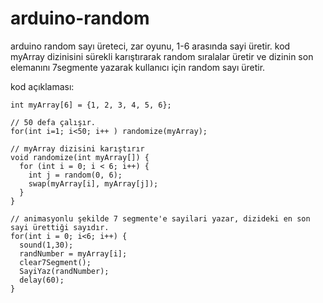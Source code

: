 # arduino-random
arduino random sayı üreteci, zar oyunu, 1-6 arasında sayi üretir. kod myArray dizinisini sürekli karıştırarak random sıralalar üretir ve dizinin son elemanını 7segmente yazarak kullanıcı için random sayı üretir.

kod açıklaması:

```
int myArray[6] = {1, 2, 3, 4, 5, 6};
```

```
// 50 defa çalışır.
for(int i=1; i<50; i++ ) randomize(myArray);
```

```
// myArray dizisini karıştırır
void randomize(int myArray[]) {
  for (int i = 0; i < 6; i++) {
    int j = random(0, 6);
    swap(myArray[i], myArray[j]);
  }
}
```

```
// animasyonlu şekilde 7 segmente'e sayilari yazar, dizideki en son sayi ürettiği sayıdır.
for(int i = 0; i<6; i++) {
  sound(1,30);
  randNumber = myArray[i];
  clear7Segment();
  SayiYaz(randNumber);
  delay(60);
}
```
